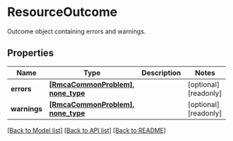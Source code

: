 # ResourceOutcome

Outcome object containing errors and warnings.

## Properties
Name | Type | Description | Notes
------------ | ------------- | ------------- | -------------
**errors** | [**[RmcaCommonProblem], none_type**](RmcaCommonProblem.md) |  | [optional] [readonly] 
**warnings** | [**[RmcaCommonProblem], none_type**](RmcaCommonProblem.md) |  | [optional] [readonly] 

[[Back to Model list]](../README.md#documentation-for-models) [[Back to API list]](../README.md#documentation-for-api-endpoints) [[Back to README]](../README.md)


